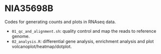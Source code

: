 # NIA35698B
Codes for generating counts and plots in RNAseq data.

* `01_qc_and_alignment.sh`: quality control and map the reads to reference genome.
* `02_analysis.R`: differential gene analysis, enrichment analysis and plot volcanoplot/heatmap/dotplot.
